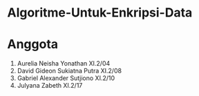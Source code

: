 # Algoritme-Untuk-Enkripsi-Data

# Anggota
1. Aurelia Neisha Yonathan XI.2/04
2. David Gideon Sukiatna Putra XI.2/08
3. Gabriel Alexander Sutjiono XI.2/10
4. Julyana Zabeth XI.2/17
